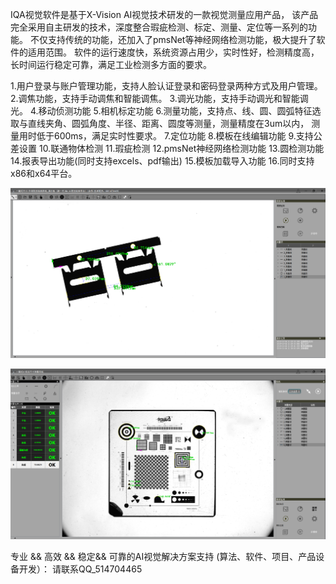 IQA视觉软件是基于X-Vision AI视觉技术研发的一款视觉测量应用产品，
该产品完全采用自主研发的技术，深度整合瑕疵检测、标定、测量、定位等一系列的功能。
不仅支持传统的功能，还加入了pmsNet等神经网络检测功能，极大提升了软件的适用范围。
软件的运行速度快，系统资源占用少，实时性好，检测精度高，长时间运行稳定可靠，满足工业检测多方面的要求。

1.用户登录与账户管理功能，支持人脸认证登录和密码登录两种方式及用户管理。
2.调焦功能，支持手动调焦和智能调焦。
3.调光功能，支持手动调光和智能调光。
4.移动侦测功能
5.相机标定功能
6.测量功能，支持点、线、圆、圆弧特征选取与直线夹角、圆弧角度、半径、距离、圆度等测量，测量精度在3um以内，
  测量用时低于600ms，满足实时性要求。
7.定位功能
8.模板在线编辑功能
9.支持公差设置
10.联通物体检测
11.瑕疵检测
12.pmsNet神经网络检测功能
13.圆检测功能
14.报表导出功能(同时支持excels、pdf输出)
15.模板加载导入功能
16.同时支持x86和x64平台。



![image](/pic/IQA_SYSTEM.png)

![image](/pic/IQA_SYSTEM2.png)


专业 && 高效 && 稳定&& 可靠的AI视觉解决方案支持
(算法、软件、项目、产品设备开发）： 请联系QQ_514704465
